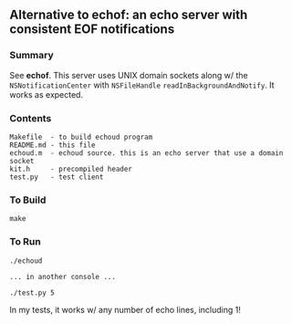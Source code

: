## Alternative to echof: an echo server with consistent EOF notifications

### Summary

See **echof**. This server uses UNIX domain sockets along w/ the
`NSNotificationCenter` with `NSFileHandle`
`readInBackgroundAndNotify`. It works as expected.

### Contents

    Makefile  - to build echoud program
    README.md - this file
    echoud.m  - echoud source. this is an echo server that use a domain socket
    kit.h     - precompiled header
    test.py   - test client

### To Build

    make

### To Run

    ./echoud

    ... in another console ...
    
    ./test.py 5

In my tests, it works w/ any number of echo lines, including 1!

